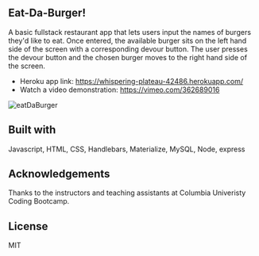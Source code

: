 ## Eat-Da-Burger! 

A basic fullstack restaurant app that lets users input the names of burgers they'd like to eat. Once entered, the available burger sits on the left hand side of the screen with a corresponding devour button. The user presses the devour button and the chosen burger moves to the right hand side of the screen.

- Heroku app link: https://whispering-plateau-42486.herokuapp.com/
- Watch a video demonstration: https://vimeo.com/362689016

![eatDaBurger](https://user-images.githubusercontent.com/32065713/65733531-3084af00-e09d-11e9-93c6-b0d1ab6c324e.gif)


## Built with

Javascript, HTML, CSS, Handlebars, Materialize, MySQL, Node, express

## Acknowledgements
Thanks to the instructors and teaching assistants at Columbia Univeristy Coding Bootcamp.

## License
MIT




